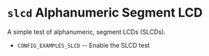 `slcd` Alphanumeric Segment LCD
===============================

A simple test of alphanumeric, segment LCDs (SLCDs).

-   `CONFIG_EXAMPLES_SLCD` -- Enable the SLCD test
